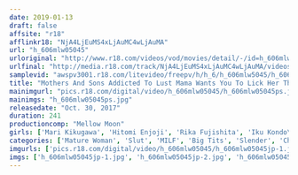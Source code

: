 ```yaml
---
date: 2019-01-13
draft: false
affsite: "r18"
afflinkr18: "NjA4LjEuMS4xLjAuMC4wLjAuMA"
url: "h_606mlw05045"
urloriginal: "http://www.r18.com/videos/vod/movies/detail/-/id=h_606mlw05045"
urlfinal: "http://media.r18.com/track/NjA4LjEuMS4xLjAuMC4wLjAuMA/videos/vod/movies/detail/-/id=h_606mlw05045"
samplevid: "awspv3001.r18.com/litevideo/freepv/h/h_6/h_606mlw5045/h_606mlw5045_dmb_w.mp4"
title: "Mothers And Sons Addicted To Lust Mama Wants You To Lick Her Throbbing Pussy! Destroy My Pussy With Your Big Hard Cock! 12 Ladies/4 Hours"
mainimgurl: "pics.r18.com/digital/video/h_606mlw05045/h_606mlw05045ps.jpg"
mainimgs: "h_606mlw05045ps.jpg"
releasedate: "Oct. 30, 2017"
duration: 241
productioncomp: "Mellow Moon"
girls: ['Mari Kikugawa', 'Hitomi Enjoji', 'Rika Fujishita', 'Iku Kondo\n(Ikumi Kondo)', 'Reiko Tono', 'Sayo Makino', 'Nami Isshiki', 'Kaede Tsutsumi', 'Shinobu Oishi', 'Ryoka Sumida']
categories: ['Mature Woman', 'Slut', 'MILF', 'Big Tits', 'Slender', 'Chubby', 'Relatives', 'Compilation', 'Over 4 Hours', 'Hi-Def']
imgurls: ['pics.r18.com/digital/video/h_606mlw05045/h_606mlw05045jp-1.jpg', 'pics.r18.com/digital/video/h_606mlw05045/h_606mlw05045jp-2.jpg', 'pics.r18.com/digital/video/h_606mlw05045/h_606mlw05045jp-3.jpg', 'pics.r18.com/digital/video/h_606mlw05045/h_606mlw05045jp-4.jpg', 'pics.r18.com/digital/video/h_606mlw05045/h_606mlw05045jp-5.jpg', 'pics.r18.com/digital/video/h_606mlw05045/h_606mlw05045jp-6.jpg', 'pics.r18.com/digital/video/h_606mlw05045/h_606mlw05045jp-7.jpg', 'pics.r18.com/digital/video/h_606mlw05045/h_606mlw05045jp-8.jpg', 'pics.r18.com/digital/video/h_606mlw05045/h_606mlw05045jp-9.jpg', 'pics.r18.com/digital/video/h_606mlw05045/h_606mlw05045jp-10.jpg', 'pics.r18.com/digital/video/h_606mlw05045/h_606mlw05045jp-11.jpg', 'pics.r18.com/digital/video/h_606mlw05045/h_606mlw05045jp-12.jpg', 'pics.r18.com/digital/video/h_606mlw05045/h_606mlw05045jp-13.jpg', 'pics.r18.com/digital/video/h_606mlw05045/h_606mlw05045jp-14.jpg', 'pics.r18.com/digital/video/h_606mlw05045/h_606mlw05045jp-15.jpg', 'pics.r18.com/digital/video/h_606mlw05045/h_606mlw05045jp-16.jpg', 'pics.r18.com/digital/video/h_606mlw05045/h_606mlw05045jp-17.jpg', 'pics.r18.com/digital/video/h_606mlw05045/h_606mlw05045jp-18.jpg', 'pics.r18.com/digital/video/h_606mlw05045/h_606mlw05045jp-19.jpg']
imgs: ['h_606mlw05045jp-1.jpg', 'h_606mlw05045jp-2.jpg', 'h_606mlw05045jp-3.jpg', 'h_606mlw05045jp-4.jpg', 'h_606mlw05045jp-5.jpg', 'h_606mlw05045jp-6.jpg', 'h_606mlw05045jp-7.jpg', 'h_606mlw05045jp-8.jpg', 'h_606mlw05045jp-9.jpg', 'h_606mlw05045jp-10.jpg', 'h_606mlw05045jp-11.jpg', 'h_606mlw05045jp-12.jpg', 'h_606mlw05045jp-13.jpg', 'h_606mlw05045jp-14.jpg', 'h_606mlw05045jp-15.jpg', 'h_606mlw05045jp-16.jpg', 'h_606mlw05045jp-17.jpg', 'h_606mlw05045jp-18.jpg', 'h_606mlw05045jp-19.jpg']
---
```

